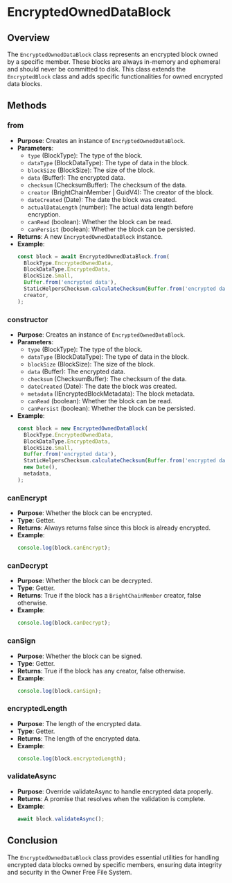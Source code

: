 # EncryptedOwnedDataBlock

## Overview

The `EncryptedOwnedDataBlock` class represents an encrypted block owned by a specific member. These blocks are always in-memory and ephemeral and should never be committed to disk. This class extends the `EncryptedBlock` class and adds specific functionalities for owned encrypted data blocks.

## Methods

### from

- **Purpose**: Creates an instance of `EncryptedOwnedDataBlock`.
- **Parameters**:
  - `type` (BlockType): The type of the block.
  - `dataType` (BlockDataType): The type of data in the block.
  - `blockSize` (BlockSize): The size of the block.
  - `data` (Buffer): The encrypted data.
  - `checksum` (ChecksumBuffer): The checksum of the data.
  - `creator` (BrightChainMember | GuidV4): The creator of the block.
  - `dateCreated` (Date): The date the block was created.
  - `actualDataLength` (number): The actual data length before encryption.
  - `canRead` (boolean): Whether the block can be read.
  - `canPersist` (boolean): Whether the block can be persisted.
- **Returns**: A new `EncryptedOwnedDataBlock` instance.
- **Example**:
  ```typescript
  const block = await EncryptedOwnedDataBlock.from(
    BlockType.EncryptedOwnedData,
    BlockDataType.EncryptedData,
    BlockSize.Small,
    Buffer.from('encrypted data'),
    StaticHelpersChecksum.calculateChecksum(Buffer.from('encrypted data')),
    creator,
  );
  ```

### constructor

- **Purpose**: Creates an instance of `EncryptedOwnedDataBlock`.
- **Parameters**:
  - `type` (BlockType): The type of the block.
  - `dataType` (BlockDataType): The type of data in the block.
  - `blockSize` (BlockSize): The size of the block.
  - `data` (Buffer): The encrypted data.
  - `checksum` (ChecksumBuffer): The checksum of the data.
  - `dateCreated` (Date): The date the block was created.
  - `metadata` (IEncryptedBlockMetadata): The block metadata.
  - `canRead` (boolean): Whether the block can be read.
  - `canPersist` (boolean): Whether the block can be persisted.
- **Example**:
  ```typescript
  const block = new EncryptedOwnedDataBlock(
    BlockType.EncryptedOwnedData,
    BlockDataType.EncryptedData,
    BlockSize.Small,
    Buffer.from('encrypted data'),
    StaticHelpersChecksum.calculateChecksum(Buffer.from('encrypted data')),
    new Date(),
    metadata,
  );
  ```

### canEncrypt

- **Purpose**: Whether the block can be encrypted.
- **Type**: Getter.
- **Returns**: Always returns false since this block is already encrypted.
- **Example**:
  ```typescript
  console.log(block.canEncrypt);
  ```

### canDecrypt

- **Purpose**: Whether the block can be decrypted.
- **Type**: Getter.
- **Returns**: True if the block has a `BrightChainMember` creator, false otherwise.
- **Example**:
  ```typescript
  console.log(block.canDecrypt);
  ```

### canSign

- **Purpose**: Whether the block can be signed.
- **Type**: Getter.
- **Returns**: True if the block has any creator, false otherwise.
- **Example**:
  ```typescript
  console.log(block.canSign);
  ```

### encryptedLength

- **Purpose**: The length of the encrypted data.
- **Type**: Getter.
- **Returns**: The length of the encrypted data.
- **Example**:
  ```typescript
  console.log(block.encryptedLength);
  ```

### validateAsync

- **Purpose**: Override validateAsync to handle encrypted data properly.
- **Returns**: A promise that resolves when the validation is complete.
- **Example**:
  ```typescript
  await block.validateAsync();
  ```

## Conclusion

The `EncryptedOwnedDataBlock` class provides essential utilities for handling encrypted data blocks owned by specific members, ensuring data integrity and security in the Owner Free File System.
